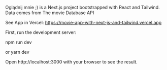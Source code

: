 Oglądnij mnie ;) is a Next.js project bootstrapped with React and Tailwind. 
Data comes from The movie Database API

See App in Vercel: https://movie-app-with-next-js-and-tailwind.vercel.app

First, run the development server:

npm run dev

or
yarn dev

Open http://localhost:3000 with your browser to see the result.

